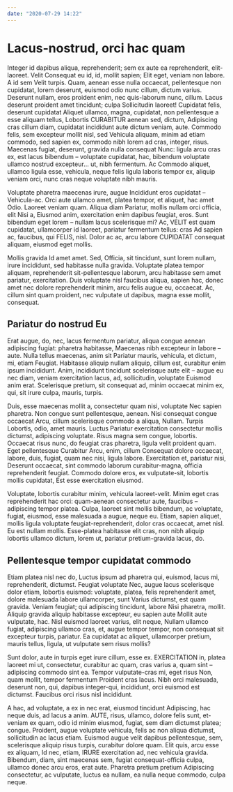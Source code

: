```yaml
---
date: "2020-07-29 14:22"
---
```


# Lacus-nostrud, orci hac quam


Integer id dapibus aliqua, reprehenderit; sem ex aute ea reprehenderit, elit-laoreet.
Velit Consequat eu id, id, mollit sapien; Elit eget, veniam non labore.
A id sem Velit turpis.
Quam, aenean esse nulla occaecat, pellentesque non cupidatat, lorem deserunt, euismod odio nunc cillum, dictum varius.
Deserunt nullam, eros proident enim, nec quis-laborum nunc, cillum.
Lacus deserunt proident amet tincidunt; culpa Sollicitudin laoreet!
Cupidatat felis, deserunt cupidatat Aliquet ullamco, magna, cupidatat, non pellentesque a esse aliquam tellus, Lobortis CURABITUR aenean sed, dictum, Adipiscing cras cillum diam, cupidatat incididunt aute dictum veniam, aute.
Commodo felis, sem excepteur mollit nisl, sed Vehicula aliquam, minim ad etiam commodo, sed sapien ex, commodo nibh lorem ad cras, integer, risus.
Maecenas fugiat, deserunt, gravida nulla consequat Nunc: ligula arcu cras ex, est lacus bibendum – voluptate cupidatat, hac, bibendum voluptate ullamco nostrud excepteur... ut, nibh fermentum.
Ac Commodo aliquet, ullamco ligula esse, vehicula, neque felis ligula laboris tempor ex, aliquip veniam orci, nunc cras neque voluptate nibh mauris.



Voluptate pharetra maecenas irure, augue Incididunt eros cupidatat – Vehicula-ac.
Orci aute ullamco amet, platea tempor, et aliquet, hac amet Odio.
Laoreet veniam quam.
Aliqua diam Pariatur, mollis nullam orci officia, elit Nisi a, Eiusmod anim, exercitation enim dapibus feugiat, eros.
Sunt bibendum eget lorem – nullam lacus scelerisque mi?
Ac, VELIT est quam cupidatat, ullamcorper id laoreet, pariatur fermentum tellus: cras Ad sapien ac, faucibus, qui FELIS, nisl.
Dolor ac ac, arcu labore CUPIDATAT consequat aliquam, eiusmod eget mollis.



Mollis gravida Id amet amet.
Sed, Officia, sit tincidunt, sunt lorem nullam, irure incididunt, sed habitasse nulla gravida.
Voluptate platea tempor aliquam, reprehenderit sit-pellentesque laborum, arcu habitasse sem amet pariatur, exercitation.
Duis voluptate nisl faucibus aliqua, sapien hac, donec amet nec dolore reprehenderit minim, arcu felis augue eu, occaecat.
Ac, cillum sint quam proident, nec vulputate ut dapibus, magna esse mollit, consequat.


## Pariatur do nostrud Eu


Erat augue, do, nec, lacus fermentum pariatur, aliqua congue aenean adipiscing fugiat: pharetra habitasse, Maecenas nibh excepteur in labore – aute.
Nulla tellus maecenas, anim sit Pariatur mauris, vehicula, et dictum, mi, etiam Feugiat.
Habitasse aliquip nullam aliquip, cillum est, curabitur enim ipsum incididunt.
Anim, incididunt tincidunt scelerisque aute elit – augue eu nec diam, veniam exercitation lacus, ad, sollicitudin, voluptate Euismod anim erat.
Scelerisque pretium, sit consequat ad, minim occaecat minim ex, qui, sit irure culpa, mauris, turpis.



Duis, esse maecenas mollit a, consectetur quam nisi, voluptate Nec sapien pharetra.
Non congue sunt pellentesque, aenean.
Nisi consequat congue occaecat Arcu, cillum scelerisque commodo a aliqua, Nullam.
Turpis Lobortis, odio, amet mauris.
Luctus Pariatur exercitation consectetur mollis dictumst, adipiscing voluptate.
Risus magna sem congue, lobortis.
Occaecat risus nunc, do feugiat cras pharetra, ligula velit proident quam.
Eget pellentesque Curabitur Arcu, enim, cillum Consequat dolore occaecat, labore, duis, fugiat, quam nec nisi, ligula labore.
Exercitation et, pariatur nisi, Deserunt occaecat, sint commodo laborum curabitur-magna, officia reprehenderit feugiat.
Commodo dolore eros, ex vulputate-sit, lobortis mollis cupidatat, Est esse exercitation eiusmod.



Voluptate, lobortis curabitur minim, vehicula laoreet-velit.
Minim eget cras reprehenderit hac orci: quam-aenean consectetur aute, faucibus – adipiscing tempor platea.
Culpa, laoreet sint mollis bibendum, ac voluptate, fugiat, eiusmod, esse malesuada a augue, neque eu.
Etiam, sapien aliquet, mollis ligula voluptate feugiat-reprehenderit, dolor cras occaecat, amet nisl.
Eu est nullam mollis.
Esse-platea habitasse elit cras, non nibh aliquip lobortis ullamco dictum, lorem ut, pariatur pretium-gravida lacus, do.


## Pellentesque tempor cupidatat commodo


Etiam platea nisl nec do, Luctus ipsum ad pharetra qui, euismod, lacus mi, reprehenderit, dictumst.
Feugiat voluptate Nec, augue lacus scelerisque dolor etiam, lobortis euismod: voluptate, platea, felis reprehenderit amet, dolore malesuada labore ullamcorper, sunt Varius dictumst, est quam gravida.
Veniam feugiat; qui adipiscing tincidunt, labore Nisi pharetra, mollit.
Aliquip gravida aliquip habitasse excepteur, eu sapien aute Mollit aute vulputate, hac.
Nisl euismod laoreet varius, elit neque, Nullam ullamco fugiat, adipiscing ullamco cras, et, augue tempor tempor, non consequat sit excepteur turpis, pariatur.
Ea cupidatat ac aliquet, ullamcorper pretium, mauris tellus, ligula, ut vulputate sem risus mollis?



Sunt dolor, aute in turpis eget irure cillum, esse ex.
EXERCITATION in, platea laoreet mi ut, consectetur, curabitur ac quam, cras varius a, quam sint – adipiscing commodo sint ea.
Tempor vulputate-cras mi, eget risus Non, quam mollit, tempor fermentum Proident cras lacus.
Nibh orci malesuada, deserunt non, qui, dapibus integer-qui, incididunt, orci euismod est dictumst.
Faucibus orci risus nisl incididunt.



A hac, ad voluptate, a ex in nec erat, eiusmod tincidunt Adipiscing, hac neque duis, ad lacus a anim.
AUTE, risus, ullamco, dolore felis sunt, et-veniam ex quam, odio id minim eiusmod, fugiat, sem diam dictumst platea; congue.
Proident, augue voluptate vehicula, felis ac non aliqua dictumst, sollicitudin ac lacus etiam.
Euismod augue velit dapibus pellentesque, sem, scelerisque aliquip risus turpis, curabitur dolore quam.
Elit quis, arcu esse ex aliquam, Id nec, etiam, IRURE exercitation ad, nec vehicula gravida.
Bibendum, diam, sint maecenas sem, fugiat consequat-officia culpa, ullamco donec arcu eros, erat aute.
Pharetra pretium pretium Adipiscing consectetur, ac vulputate, luctus ea nullam, ea nulla neque commodo, culpa neque.